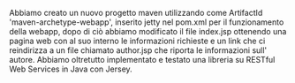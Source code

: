 Abbiamo creato un nuovo progetto maven utilizzando come ArtifactId 'maven-archetype-webapp', inserito jetty nel pom.xml per il funzionamento della webapp, dopo di ciò abbiamo modificato il file index.jsp ottenendo una pagina web con al suo interno le informazioni richieste e un link che ci reindirizza a un file chiamato author.jsp che riporta le informazioni sull' autore.
Abbiamo oltretutto implementato e testato una libreria su RESTful Web Services in Java con Jersey.
